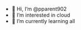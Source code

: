 - 👋 Hi, I’m @pparent902
- 👀 I’m interested in cloud
- 🌱 I’m currently learning all


<!---
pparent902/pparent902 is a ✨ special ✨ repository because its `README.md` (this file) appears on your GitHub profile.
You can click the Preview link to take a look at your changes.
--->

